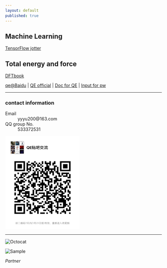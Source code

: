 ```yaml
---
layout: default
published: true
---
```





## Machine Learning
[TensorFlow jotter](./TFjotter)

## Total energy and force
[DFTbook](./DFTbook/)

[qe@Baidu](http://tieba.baidu.com/f?kw=quantum_espresso) | [QE official](http://www.quantum-espresso.org/) | [Doc for QE](http://www.quantum-espresso.org/Doc/pw_user_guide/) | [Input for pw](./QE6.0Doc/INPUT_PW.html)

* * *
### contact information
<dl>
<dt>Email</dt>
<dd>yyyu200@163.com</dd>
<dt>QQ group No.</dt>
<dd>533372531</dd>
</dl>
<p align="left">
    <img src="./docs/微信图片_20190111152856.jpg" alt="Sample"  width="240" height="300">
</p>


* * *




![Octocat](https://assets-cdn.github.com/images/icons/emoji/octocat.png)


<p align="left">
    <img src="https://tb2.bdstatic.com/tb/static-common/img/search_logo_big_v1_8d039f9.png" alt="Sample"  width="80" height="30">
    <p align="left">
        <em>Partner</em>
    </p>
</p>
